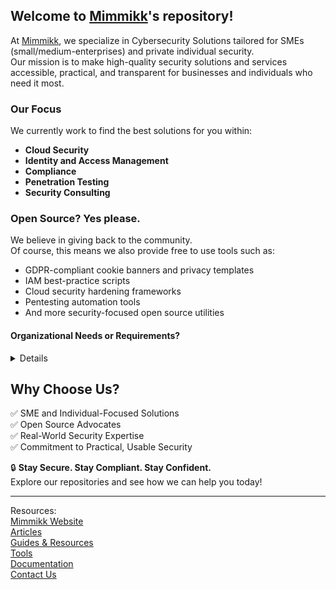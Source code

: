 ## Welcome to [Mimmikk](https://mimmikk.com/)'s repository!

At [Mimmikk](https://mimmikk.com/), we specialize in Cybersecurity Solutions tailored for SMEs (small/medium-enterprises) and private individual security.\
Our mission is to make high-quality security solutions and services accessible, practical, and transparent for businesses and individuals who need it most.

### Our Focus
We currently work to find the best solutions for you within:
- **Cloud Security**
- **Identity and Access Management**
- **Compliance**
- **Penetration Testing**
- **Security Consulting**

### Open Source? Yes please.
We believe in giving back to the community.\
Of course, this means we also provide free to use tools such as:
- GDPR-compliant cookie banners and privacy templates
- IAM best-practice scripts
- Cloud security hardening frameworks
- Pentesting automation tools
- And more security-focused open source utilities
#### Organizational Needs or Requirements?
<details>While these tools are free to use, we understand the reality of Business Operations and provide licensing to use them as you see fit.\
If you're in doubt or require a license to be able to use this please don't hesitate to contact us.

- What does a license include?
  - Direct Support
  - Feature requests
  - Environmental changes/requirements
  - Direct Point of Contact
- How much does this cost?
  - This depends on the size and scope of your organization and the tools used.
</details>



## Why Choose Us?
✅ SME and Individual-Focused Solutions\
✅ Open Source Advocates\
✅ Real-World Security Expertise\
✅ Commitment to Practical, Usable Security



🔒 **Stay Secure. Stay Compliant. Stay Confident.**\
Explore our repositories and see how we can help you today!


---
Resources:\
[Mimmikk Website](https://mimmikk.com)\
[Articles](https://mimmikk.com/articles)\
[Guides & Resources](https://mimmikk.com/resources)\
[Tools](https://tools.mimmikk.com)\
[Documentation](https://documentation.mimmikk.com)\
[Contact Us](https://mimmikk.com/contact)
